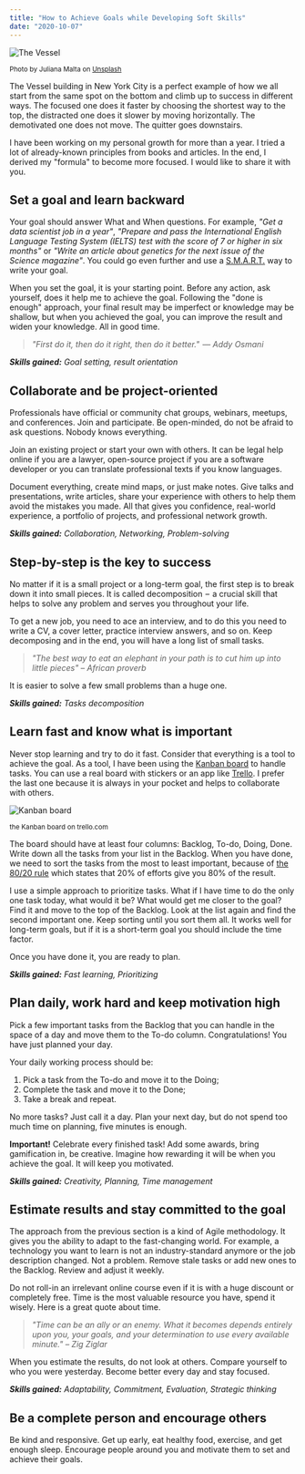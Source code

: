 ```yaml
---
title: "How to Achieve Goals while Developing Soft Skills"
date: "2020-10-07"
---
```


![The Vessel](https://cdn-images-1.medium.com/max/2400/1*_16W2oRZENDqOK9kn-l6lQ.jpeg "The Vessel, New York City")

<small>Photo by Juliana Malta on [Unsplash](https://unsplash.com/photos/5MIe3FWAvoI)</small>

The Vessel building in New York City is a perfect example of how we all start from the same spot on the bottom and climb up to success in different ways. The focused one does it faster by choosing the shortest way to the top, the distracted one does it slower by moving horizontally. The demotivated one does not move. The quitter goes downstairs.

I have been working on my personal growth for more than a year. I tried a lot of already-known principles from books and articles. In the end, I derived my "formula" to become more focused. I would like to share it with you.

## Set a goal and learn backward

Your goal should answer What and When questions. For example, _"Get a data scientist job in a year"_, _"Prepare and pass the International English Language Testing System (IELTS) test with the score of 7 or higher in six months"_ or _"Write an article about genetics for the next issue of the Science magazine"_. You could go even further and use a [S.M.A.R.T.](https://en.wikipedia.org/wiki/SMART_criteria) way to write your goal.

When you set the goal, it is your starting point. Before any action, ask yourself, does it help me to achieve the goal. Following the "done is enough" approach, your final result may be imperfect or knowledge may be shallow, but when you achieved the goal, you can improve the result and widen your knowledge. All in good time.

> _"First do it, then do it right, then do it better."  — Addy Osmani_

_**Skills gained:** Goal setting, result orientation_

## Collaborate and be project-oriented

Professionals have official or community chat groups, webinars, meetups, and conferences. Join and participate. Be open-minded, do not be afraid to ask questions. Nobody knows everything.

Join an existing project or start your own with others. It can be legal help online if you are a lawyer, open-source project if you are a software developer or you can translate professional texts if you know languages.

Document everything, create mind maps, or just make notes. Give talks and presentations, write articles, share your experience with others to help them avoid the mistakes you made. All that gives you confidence, real-world experience, a portfolio of projects, and professional network growth.

_**Skills gained:** Collaboration, Networking, Problem-solving_

## Step-by-step is the key to success

No matter if it is a small project or a long-term goal, the first step is to break down it into small pieces. It is called decomposition  –  a crucial skill that helps to solve any problem and serves you throughout your life.

To get a new job, you need to ace an interview, and to do this you need to write a CV, a cover letter, practice interview answers, and so on. Keep decomposing and in the end, you will have a long list of small tasks.

> _"The best way to eat an elephant in your path is to cut him up into little pieces" – African proverb_

It is easier to solve a few small problems than a huge one.

_**Skills gained:** Tasks decomposition_

## Learn fast and know what is important

Never stop learning and try to do it fast. Consider that everything is a tool to achieve the goal. As a tool, I have been using the [Kanban board](https://en.wikipedia.org/wiki/Kanban_board) to handle tasks. You can use a real board with stickers or an app like [Trello](https://trello.com/). I prefer the last one because it is always in your pocket and helps to collaborate with others.

![Kanban board](https://cdn-images-1.medium.com/max/1600/1*6BzjR9_AhUGq5Zp2CC7-qQ.png)

<small>the Kanban board on trello.com</small>

The board should have at least four columns: Backlog, To-do, Doing, Done. Write down all the tasks from your list in the Backlog. When you have done, we need to sort the tasks from the most to least important, because of [the 80/20 rule](https://en.wikipedia.org/wiki/Pareto_principle) which states that 20% of efforts give you 80% of the result.

I use a simple approach to prioritize tasks. What if I have time to do the only one task today, what would it be? What would get me closer to the goal? Find it and move to the top of the Backlog. Look at the list again and find the second important one. Keep sorting until you sort them all. It works well for long-term goals, but if it is a short-term goal you should include the time factor.

Once you have done it, you are ready to plan.

_**Skills gained:** Fast learning, Prioritizing_

## Plan daily, work hard and keep motivation high

Pick a few important tasks from the Backlog that you can handle in the space of a day and move them to the To-do column. Congratulations! You have just planned your day.

Your daily working process should be:

1. Pick a task from the To-do and move it to the Doing;
2. Complete the task and move it to the Done;
3. Take a break and repeat.

No more tasks? Just call it a day. Plan your next day, but do not spend too much time on planning, five minutes is enough.

**Important!** Celebrate every finished task! Add some awards, bring gamification in, be creative. Imagine how rewarding it will be when you achieve the goal. It will keep you motivated.

_**Skills gained:** Creativity, Planning, Time management_

## Estimate results and stay committed to the goal

The approach from the previous section is a kind of Agile methodology. It gives you the ability to adapt to the fast-changing world. For example, a technology you want to learn is not an industry-standard anymore or the job description changed. Not a problem. Remove stale tasks or add new ones to the Backlog. Review and adjust it weekly.

Do not roll-in an irrelevant online course even if it is with a huge discount or completely free. Time is the most valuable resource you have, spend it wisely. Here is a great quote about time.

> _"Time can be an ally or an enemy. What it becomes depends entirely upon you, your goals, and your determination to use every available minute." – Zig Ziglar_

When you estimate the results, do not look at others. Compare yourself to who you were yesterday. Become better every day and stay focused.

_**Skills gained:** Adaptability, Commitment, Evaluation, Strategic thinking_

## Be a complete person and encourage others

Be kind and responsive. Get up early, eat healthy food, exercise, and get enough sleep. Encourage people around you and motivate them to set and achieve their goals.
